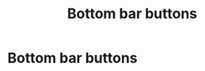 ﻿---
title: Bottom bar buttons
permalink: /bottom_bar_buttons/
nav_order: 500
layout: page
has_toc: true
---
# Bottom bar buttons